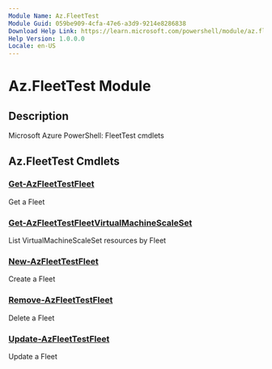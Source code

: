 ```yaml
---
Module Name: Az.FleetTest
Module Guid: 059be909-4cfa-47e6-a3d9-9214e8286838
Download Help Link: https://learn.microsoft.com/powershell/module/az.fleettest
Help Version: 1.0.0.0
Locale: en-US
---
```


# Az.FleetTest Module
## Description
Microsoft Azure PowerShell: FleetTest cmdlets

## Az.FleetTest Cmdlets
### [Get-AzFleetTestFleet](Get-AzFleetTestFleet.md)
Get a Fleet

### [Get-AzFleetTestFleetVirtualMachineScaleSet](Get-AzFleetTestFleetVirtualMachineScaleSet.md)
List VirtualMachineScaleSet resources by Fleet

### [New-AzFleetTestFleet](New-AzFleetTestFleet.md)
Create a Fleet

### [Remove-AzFleetTestFleet](Remove-AzFleetTestFleet.md)
Delete a Fleet

### [Update-AzFleetTestFleet](Update-AzFleetTestFleet.md)
Update a Fleet

